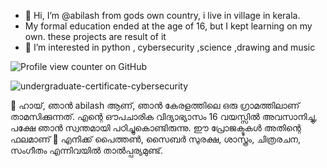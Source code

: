 - 👋 Hi, I’m @abilash  from gods own country, i live in village in kerala.
- My formal education ended at the age of 16, but I kept learning on my own. these projects are result of it
- 👀 I’m interested in python , cybersecurity ,science ,drawing and music

![Profile view counter on GitHub](https://komarev.com/ghpvc/?username=its-me-abi)

![undergraduate-certificate-cybersecurity](https://github.com/user-attachments/assets/c6f4f2d2-5186-4adf-9c26-e3a3fe27e4d0)

👋 ഹായ്, ഞാൻ  abilash ആണ്, ഞാൻ കേരളത്തിലെ ഒരു ഗ്രാമത്തിലാണ് താമസിക്കുന്നത്.
എന്റെ ഔപചാരിക വിദ്യാഭ്യാസം 16 വയസ്സിൽ അവസാനിച്ചു, പക്ഷേ ഞാൻ സ്വന്തമായി പഠിച്ചുകൊണ്ടിരുന്നു. ഈ പ്രോജക്ടുകൾ അതിന്റെ ഫലമാണ്
 👀 എനിക്ക് പൈത്തൺ, സൈബർ സുരക്ഷ, ശാസ്ത്രം, ചിത്രരചന, സംഗീതം എന്നിവയിൽ താൽപ്പര്യമുണ്ട്.
 
<!---
its-me-abi/its-me-abi is a ✨ special ✨ repository because its `README.md` (this file) appears on your GitHub profile.
You can click the Preview link to take a look at your changes.
--->
